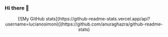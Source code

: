 ### Hi there 👋

<!--
**lucianosimoni/lucianosimoni** is a ✨ _special_ ✨ repository because its `README.md` (this file) appears on your GitHub profile.

Here are some ideas to get you started:

- 🔭 I’m currently working on ...
- 🌱 I’m currently learning ...
- 👯 I’m looking to collaborate on ...
- 🤔 I’m looking for help with ...
- 💬 Ask me about ...
- 📫 How to reach me: ...
- 😄 Pronouns: ...
- ⚡ Fun fact: ...
-->


<p style="text-align: center;">
  [![My GitHub stats](https://github-readme-stats.vercel.app/api?username=lucianosimoni)](https://github.com/anuraghazra/github-readme-stats)
</p>
